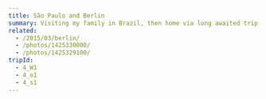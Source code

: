```yaml
---
title: São Paulo and Berlin
summary: Visiting my family in Brazil, then home via long awaited trip to Berlin.
related:
  - /2015/03/berlin/
  - /photos/1425330000/
  - /photos/1425329100/
tripId:
  - 4_W1
  - 4_o1
  - 4_s1
---
```

